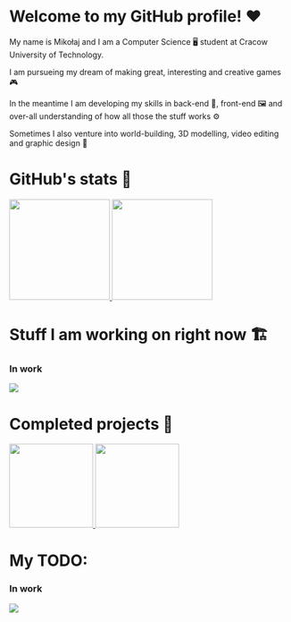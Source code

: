 # Welcome to my GitHub profile! :heart:
My name is Mikołaj and I am a Computer Science :desktop_computer: student at Cracow University of Technology.

I am pursueing my dream of making great, interesting and creative games :video_game: 

In the meantime I am developing my skills in back-end :open_file_folder:, front-end :framed_picture: and over-all understanding of how all those the stuff works :gear:

Sometimes I also venture into world-building, 3D modelling, video editing and graphic design :thought_balloon:
# GitHub's stats :scroll:

<a href="https://github.com/Hiroten31">
  <img height="180" src="https://github-readme-stats.vercel.app/api?username=Hiroten31&theme=aura_dark&show_icons=true&include_all_commits=true"/>
  <img height="180" src="https://github-readme-stats.vercel.app/api/top-langs/?username=Hiroten31&layout=donut&theme=aura_dark"/>
</a>

# Stuff I am working on right now :building_construction:

### In work
<img src="https://github.com/Hiroten31/Hiroten31/assets/97809912/65a65b83-8ee7-4483-b8d3-d496520f58c7"/>

# Completed projects :clinking_glasses:

<a>
  <a href="https://github.com/Hiroten31/OOP-Library">
    <img height="150" src="https://github-readme-stats.vercel.app/api/pin/?username=Hiroten31&repo=OOP-Library&theme=aura_dark&show_icons=true?"/>
  </a>
  <a href="https://github.com/Hiroten31/MemoryGame">
    <img height="150" src="https://github-readme-stats.vercel.app/api/pin/?username=Hiroten31&repo=MemoryGame&theme=aura_dark&show_icons=true?"/>
  </a>
</a>

# My TODO: 

### In work
<img src="https://github.com/Hiroten31/Hiroten31/assets/97809912/65a65b83-8ee7-4483-b8d3-d496520f58c7"/>
